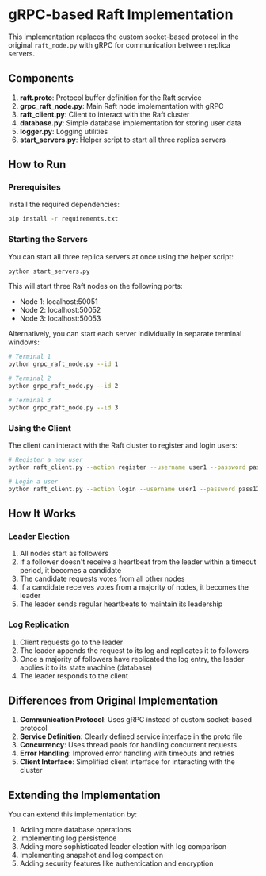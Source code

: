 # gRPC-based Raft Implementation

This implementation replaces the custom socket-based protocol in the original `raft_node.py` with gRPC for communication between replica servers.

## Components

1. **raft.proto**: Protocol buffer definition for the Raft service
2. **grpc_raft_node.py**: Main Raft node implementation with gRPC
3. **raft_client.py**: Client to interact with the Raft cluster
4. **database.py**: Simple database implementation for storing user data
5. **logger.py**: Logging utilities
6. **start_servers.py**: Helper script to start all three replica servers

## How to Run

### Prerequisites

Install the required dependencies:

```bash
pip install -r requirements.txt
```

### Starting the Servers

You can start all three replica servers at once using the helper script:

```bash
python start_servers.py
```

This will start three Raft nodes on the following ports:
- Node 1: localhost:50051
- Node 2: localhost:50052
- Node 3: localhost:50053

Alternatively, you can start each server individually in separate terminal windows:

```bash
# Terminal 1
python grpc_raft_node.py --id 1

# Terminal 2
python grpc_raft_node.py --id 2

# Terminal 3
python grpc_raft_node.py --id 3
```

### Using the Client

The client can interact with the Raft cluster to register and login users:

```bash
# Register a new user
python raft_client.py --action register --username user1 --password pass123

# Login a user
python raft_client.py --action login --username user1 --password pass123
```

## How It Works

### Leader Election

1. All nodes start as followers
2. If a follower doesn't receive a heartbeat from the leader within a timeout period, it becomes a candidate
3. The candidate requests votes from all other nodes
4. If a candidate receives votes from a majority of nodes, it becomes the leader
5. The leader sends regular heartbeats to maintain its leadership

### Log Replication

1. Client requests go to the leader
2. The leader appends the request to its log and replicates it to followers
3. Once a majority of followers have replicated the log entry, the leader applies it to its state machine (database)
4. The leader responds to the client

## Differences from Original Implementation

1. **Communication Protocol**: Uses gRPC instead of custom socket-based protocol
2. **Service Definition**: Clearly defined service interface in the proto file
3. **Concurrency**: Uses thread pools for handling concurrent requests
4. **Error Handling**: Improved error handling with timeouts and retries
5. **Client Interface**: Simplified client interface for interacting with the cluster

## Extending the Implementation

You can extend this implementation by:

1. Adding more database operations
2. Implementing log persistence
3. Adding more sophisticated leader election with log comparison
4. Implementing snapshot and log compaction
5. Adding security features like authentication and encryption
